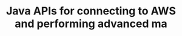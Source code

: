---
layout: answer
title: "Java APIs for connecting to AWS and performing advanced ma"
blurb: "<p>AWS SDKs provide APIs that allow code written in various languages to connect to AWS and perform management tasks.</p>"
quid: 194
---